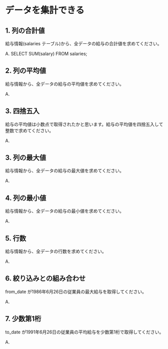 # データを集計できる

## 1. 列の合計値

給与情報(salaries テーブル)から、全データの給与の合計値を求めてください。

A.
SELECT SUM(salary)
FROM salaries;

## 2. 列の平均値

給与情報から、全データの給与の平均値を求めてください。

A.

## 3. 四捨五入

給与の平均値は小数点で取得されたかと思います。給与の平均値を四捨五入して整数で求めてください。

A.

## 3. 列の最大値

給与情報から、全データの給与の最大値を求めてください。

A.

## 4. 列の最小値

給与情報から、全データの給与の最小値を求めてください。

A.

## 5. 行数

給与情報から、全データの行数を求めてください。

A.

## 6. 絞り込みとの組み合わせ

from_date が1986年6月26日の従業員の最大給与を取得してください。

A.

## 7. 少数第1桁

to_date が1991年6月26日の従業員の平均給与を少数第1桁で取得してください。

A.